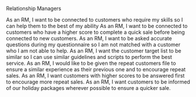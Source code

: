 Relationship Managers 

As an RM, I want to be connected to customers who require my skills so I can help them to the best of my ability
As an RM, I want to be connected to customers who have a higher score to complete a quick sale before being connected to new customers. 
As an RM, I want to be asked accurate questions during my questionnaire so I am not matched with a customer who I am not able to help. 
As an RM, I want the customer target list to be similar so I can use similar guidelines and scripts to perform the best service. 
As an RM, I would like to be given the repeat customers file to ensure a similar experience as their previous one and to encourage repeat sales. 
As an RM, I want customers with higher scores to be answered first to encourage more repeat sales. 
As an RM, I want customers to be informed of our holiday packages wherever possible to ensure a quicker sale. 
